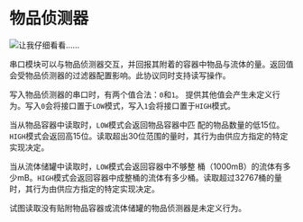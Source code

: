 # 物品侦测器
![让我仔细看看……](block:create:content_observer)

串口模块可以与物品侦测器交互，并回报其附着的容器中物品与流体的量。返回值会受物品侦测器的过滤器配置影响。此协议同时支持读写操作。

写入物品侦测器的串口时，有两个值合法：`0`和`1`。 提供其他值会产生未定义行为。写入`0`会将接口置于`LOW`模式，写入`1`会将接口置于`HIGH`模式。

当从物品容器中读取时，`LOW`模式会返回物品容器中匹 配的物品数量的低15位。`HIGH`模式会返回高15位。读取超出30位范围的量时，其行为由供应方指定的特定实现决定。

当从流体储罐中读取时，`LOW`模式会返回容器中不够整 桶（1000mB）的流体有多少mB。`HIGH`模式会返回容器中成整桶的流体有多少桶。读取超过32767桶的量时，其行为由供应方指定的特定实现决定。

试图读取没有贴附物品容器或流体储罐的物品侦测器是未定义行为。

